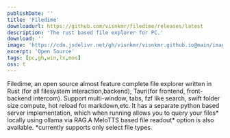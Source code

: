 ```yaml
---
publishDate: ''
title: 'Filedime'
downloadurl: https://github.com/visnkmr/filedime/releases/latest
description: 'The rust based file explorer for PC.'
download: ''
image: 'https://cdn.jsdelivr.net/gh/visnkmr/visnkmr.github.io@main/images/filedime.webp'
excerpt: 'Open Source'
tags: [pc,gh,win,lx,mos]
oss: t
---
```


Filedime, an open source almost feature complete file explorer written in Rust (for all filesystem interaction,backend), Tauri(for frontend, front-backend intercom). Support multi-window, tabs, fzf like search, swift folder size compute, hot reload for markdown,etc. It has a separate python based server implementation, which when running allows you to query your files* locally using ollama via RAG.A  MeloTTS based file readout* option is also available. *currently supports only select file types.